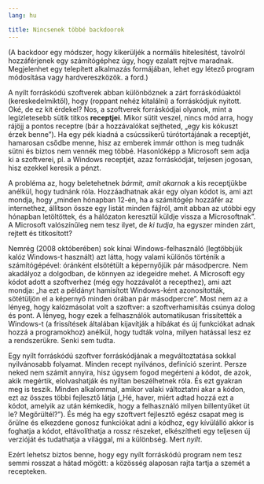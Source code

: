 ```yaml
---
lang: hu

title: Nincsenek többé backdoorok
---
```


(A backdoor egy módszer, hogy kikerüljék a normális hitelesítést, távolról hozzáférjenek egy számítógéphez úgy, hogy ezalatt rejtve maradnak. Megjelenhet egy telepített alkalmazás formájában, lehet egy létező program módosítása vagy hardvereszközök. a ford.)

A nyílt forráskódú szoftverek abban különböznek a zárt forráskódúaktól (kereskedelmiktől), hogy (roppant nehéz kitalálni) a forráskódjuk nyitott. Oké, de ez kit érdekel? Nos, a szoftverek forráskódjai olyanok, mint a legízletesebb sütik titkos <b>receptjei</b>. Mikor sütit veszel, nincs mód arra, hogy rájöjj a pontos receptre (bár a hozzávalókat sejtheted, „egy kis kókuszt érzek benne”). Ha egy pék kiadná a csúcssikerű túrótortájának a receptjét, hamarosan csődbe menne, hisz az emberek immár otthon is meg tudnák sütni és biztos nem vennék meg többé. Hasonlóképp a Microsoft sem adja ki a szoftverei, pl. a Windows receptjét, azaz forráskódját, teljesen jogosan, hisz ezekkel keresik a pénzt.

A probléma az, hogy beletehetnek <i>bármit, amit akarnak</i> a kis receptjükbe anélkül, hogy tudnánk róla. Hozzáadhatnak akár egy olyan kódot is, ami azt mondja, hogy „minden hónapban 12-én, ha a számítógép hozzáfér az internethez, állítson össze egy listát minden fájlról, amit abban az utóbbi egy hónapban letöltöttek, és a hálózaton keresztül küldje vissza a Microsoftnak”. A Microsoft valószínűleg nem tesz ilyet, de <i>ki tudja</i>, ha egyszer minden zárt, rejtett és titkosított?

Nemrég (2008 októberében) sok kínai Windows-felhasználó (legtöbbjük kalóz Windows-t használt) azt látta, hogy valami különös történik a számítógépével: óránként elsötétült a képernyőjük pár másodpercre. Nem akadályoz a dolgodban, de könnyen az idegeidre mehet. A Microsoft egy kódot adott a szoftverhez (még egy hozzávalót a recepthez), ami azt mondja: „ha ezt a példányt hamisított Windows-ként azonosították, sötétüljön el a képernyő minden órában pár másodpercre”. Most nem az a lényeg, hogy kalózmásolat volt a szoftver: a szoftverhamisítás csúnya dolog és pont. A lényeg, hogy ezek a felhasználók automatikusan frissítették a Windows-t (a frissítések általában kijavítják a hibákat és új funkciókat adnak hozzá a programokhoz) anélkül, hogy tudták volna, milyen hatással lesz ez a rendszerükre. Senki sem tudta.

Egy nyílt forráskódú szoftver forráskódjának a megváltoztatása sokkal nyilvánosabb folyamat. Minden recept nyilvános, definíció szerint. Persze neked nem számít annyira, hisz úgysem fogod megérteni a kódot, de azok, akik megértik, elolvashatják és nyíltan beszélhetnek róla. És ezt gyakran meg is teszik. Minden alkalommal, amikor valaki változtatni akar a kódon, ezt az összes többi fejlesztő látja („Hé, haver, miért adtad hozzá ezt a kódot, amelyik az után kémkedik, hogy a felhasználó milyen billentyűket üt le? Megőrültél?”). És még ha egy szoftvert fejlesztő egész csapat meg is őrülne és elkezdene gonosz funkciókat adni a kódhoz, egy kívülálló akkor is foghatja a kódot, eltávolíthatja a rossz részeket, elkészítheti egy teljesen új verzióját és tudathatja a világgal, mi a különbség. Mert <i>nyílt</i>.

Ezért lehetsz biztos benne, hogy egy nyílt forráskódú program nem tesz semmi rosszat a hátad mögött: a közösség alaposan rajta tartja a szemét a recepteken.




